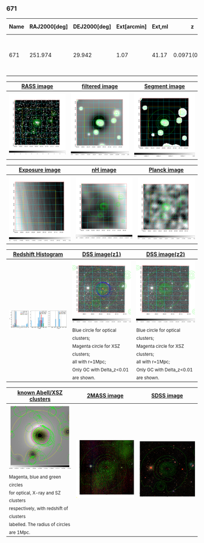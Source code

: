 <div STYLE="page-break-after: always;"></div>

### 671

|Name|RAJ2000[deg]|DEJ2000[deg] |Ext[arcmin]| Ext,ml | z | z_src| C|GC(XSZ,Delta_z<0.01)| GC(OPT,Delta_z<0.01)|GC| R_sig[arcmin] | R500[arcmin] | R500[Mpc]| CRsig[c/s] | CR500[c/s] |L500[1E44 erg/s]|F500[1E-12 erg/s/cm^2]| M500[1E14 Msun]|Tx[keV]|Cnt_sig|Beta|Rc[arcmin]|Comment|Alias|
|---|---|---|---|---|---|------|---|--------|---------|----------|---|---|---|---|---|---|---|---|---|---|---|---|---|---|
|671| 251.974| 29.942| 1.07| 41.17| 0.0971(0.007)| z1, z_xsz| B| F20, XB| A, N, RM, W| A, C, F20, N, W, XB| 22.725| 8.421| 0.908| 0.247(0.056)| 0.224(0.051)| 0.992(0.090)| 4.168(0.377)| 2.34(0.11)| 3.72(0.11)| 131.6| 0.966(-0.046+0.025)| 2.737(-0.226+0.197)| -| t012|

|[RASS image](../image/671/671_img.pdf)|[filtered image](../image/671/671_fil.pdf)|[Segment image](../image/671/671_seg.pdf)|
|-------------------|--------------------|-------------------|
| <img src="../image/671/671_img.png" width="300">  | <img src="../image/671/671_fil.png" width="300">   | <img src="../image/671/671_seg.png" width="300">  |

|[Exposure image](../image/671/671_mex.pdf)| [nH image](../image/671/671_nh.pdf)| [Planck image](../image/671/671_p.pdf)|
|-------------------|--------------------|-------------------|
|<img src="../image/671/671_mex.png" width="300">   | <img src="../image/671/671_nh.png" width="300">    | <img src="../image/671/671_p.png" width="300"> |

|[Redshift Histogram](../image/671/671_zg.pdf) | [DSS image(z1)](../image/671/671_dss_z1.pdf)      |  [DSS image(z2)](../image/671/671_dss_z2.pdf)    |
|-------------------|--------------------|-------------------|
|<img src="../image/671/671_zg.png" width="300"> |<img src="../image/671/671_dss_z1.png" width="300"> <sub><br>Blue circle for optical clusters; <br>Magenta circle for XSZ clusters; <br>all with r=1Mpc; <br>Only GC with Delta_z<0.01 are shown. </sub>| <img src="../image/671/671_dss_z2.png" width="300"><sub><br>Blue circle for optical clusters; <br>Magenta circle for XSZ clusters; <br>all with r=1Mpc; <br>Only GC with Delta_z<0.01 are shown. </sub> |

|[known Abell/XSZ clusters](../image/671/671_gc.pdf) | [2MASS image](../image/671/671_2mass.pdf)      |[SDSS image](../image/671/671_sdss.pdf)   |
|-------------------|-------------------|-------------------|
|<img src=../image/671/671_gc.png width="300"> <br><sub>Magenta, blue and green circles <br>for optical, X-ray and SZ clusters <br>respectively, with redshift of clusters <br>labelled. The radius of circles <br>are 1Mpc.</sub>|<img src="../image/671/671_2mass.png" width="300">  | <img src="../image/671/671_sdss.png" width="300">  |




